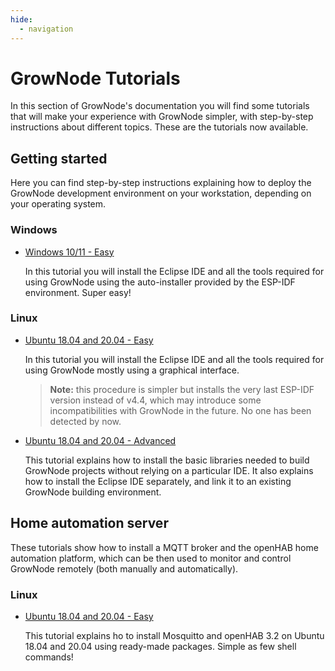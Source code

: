 ```yaml
---
hide:
  - navigation
---  
```


# GrowNode Tutorials

In this section of GrowNode's documentation you will find some tutorials that will make your experience with GrowNode simpler, with step-by-step instructions about different topics.
These are the tutorials now available.

## Getting started

Here you can find step-by-step instructions explaining how to deploy the GrowNode development environment on your workstation, depending on your operating system.

### Windows

- [Windows 10/11 - Easy](windows10_11_easy.md)

	In this tutorial you will install the Eclipse IDE and all the tools required for using GrowNode using the auto-installer provided by the ESP-IDF environment. Super easy!

### Linux

- [Ubuntu 18.04 and 20.04 - Easy](ubuntu1804_2004_easy.md)

	In this tutorial you will install the Eclipse IDE and all the tools required for using GrowNode mostly using a graphical interface.
	> **Note:** this procedure is simpler but installs the very last ESP-IDF version instead of v4.4, which may introduce some incompatibilities with GrowNode in the future. No one has been detected by now.

- [Ubuntu 18.04 and 20.04 - Advanced](ubuntu1804_2004_advanced.md)

	This tutorial explains how to install the basic libraries needed to build GrowNode projects without relying on a particular IDE. It also explains how to install the Eclipse IDE separately, and link it to an existing GrowNode building environment.

## Home automation server

These tutorials show how to install a MQTT broker and the openHAB home automation platform, which can be then used to monitor and control GrowNode remotely (both manually and automatically).

### Linux

- [Ubuntu 18.04 and 20.04 - Easy](openhab_ubuntu1804_2004_easy.md)

	This tutorial explains ho to install Mosquitto and openHAB 3.2 on Ubuntu 18.04 and 20.04 using ready-made packages. Simple as few shell commands!